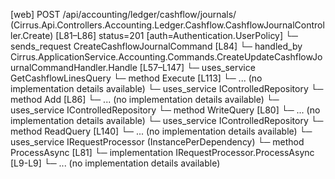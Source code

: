 [web] POST /api/accounting/ledger/cashflow/journals/  (Cirrus.Api.Controllers.Accounting.Ledger.Cashflow.CashflowJournalController.Create)  [L81–L86] status=201 [auth=Authentication.UserPolicy]
  └─ sends_request CreateCashflowJournalCommand [L84]
    └─ handled_by Cirrus.ApplicationService.Accounting.Commands.CreateUpdateCashflowJournalCommandHandler.Handle [L57–L147]
      └─ uses_service GetCashflowLinesQuery
        └─ method Execute [L113]
          └─ ... (no implementation details available)
      └─ uses_service IControlledRepository<CashflowJournal>
        └─ method Add [L86]
          └─ ... (no implementation details available)
      └─ uses_service IControlledRepository<Dataset>
        └─ method WriteQuery [L80]
          └─ ... (no implementation details available)
      └─ uses_service IControlledRepository<File>
        └─ method ReadQuery [L140]
          └─ ... (no implementation details available)
      └─ uses_service IRequestProcessor (InstancePerDependency)
        └─ method ProcessAsync [L81]
          └─ implementation IRequestProcessor.ProcessAsync [L9-L9]
          └─ ... (no implementation details available)


